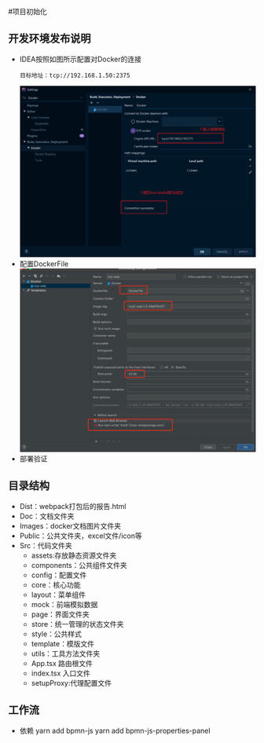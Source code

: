 #项目初始化

## 开发环境发布说明
- IDEA按照如图所示配置对Docker的连接
    ```
    目标地址：tcp://192.168.1.50:2375
    ```
    ![avatar](./images/docker-connect.png)
- 配置DockerFile
    ![avatar](./images/docker-config.png)
- 部署验证

## 目录结构

- Dist：webpack打包后的报告.html
- Doc：文档文件夹
- Images：docker文档图片文件夹
- Public：公共文件夹，excel文件/icon等
- Src：代码文件夹
  - assets:存放静态资源文件夹
  - components：公共组件文件夹
  - config：配置文件
  - core：核心功能
  - layout：菜单组件
  - mock：前端模拟数据
  - page：界面文件夹
  - store：统一管理的状态文件夹
  - style：公共样式
  - template：模版文件
  - utils：工具方法文件夹
  - App.tsx 路由根文件
  - index.tsx 入口文件
  - setupProxy:代理配置文件

## 工作流
- 依赖
yarn add bpmn-js
yarn add bpmn-js-properties-panel
